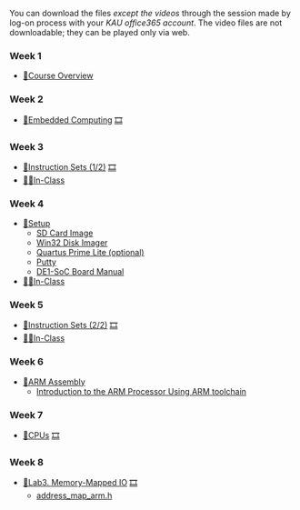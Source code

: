 You can download the files *except the videos* through the session made by log-on process with your *KAU office365 account*. The video files are not downloadable; they can be played only via web.

### Week 1
  * [📝Course Overview](https://kau365-my.sharepoint.com/:p:/g/personal/taehwan_kim_kau_ac_kr/EXY8r0nToL1AqoLwxLgNrMUBkbacTkCoG46W7CFBduFeFg?e=bnaP2T)

### Week 2
  * [📝Embedded Computing](https://kau365-my.sharepoint.com/:b:/g/personal/taehwan_kim_kau_ac_kr/Efj6D9Gzjh9Fg3ugOnaRPvYBB4VfW3rFSHzaMIuSINmdmA?e=wnBfNK) [🎞](https://youtu.be/ZDY-N8wqBGE)

### Week 3
  * [📝Instruction Sets (1/2)](https://kau365-my.sharepoint.com/:b:/g/personal/taehwan_kim_kau_ac_kr/EVDbFvSmKnFLk0waTbfg1BABjrETMqYsjdrS4tcrm7DV8g?e=4hbKCt) [🎞](https://youtu.be/JFBT7cxq1P0)
  * [👨‍🏫In-Class](https://kau365-my.sharepoint.com/:p:/g/personal/taehwan_kim_kau_ac_kr/ESJ9bb85k5dNpHmNRATCchMBU9b_2KxfHioTvh6oqEMhNA?e=tfA01B)

### Week 4
  * [🧪Setup](https://kau365-my.sharepoint.com/:p:/g/personal/taehwan_kim_kau_ac_kr/EXM8IOG_659GnYB6i6-elBkBtmGC2OoQQtuR2gOxa_RhDQ?e=g49iuF)
    * [SD Card Image](https://kau365-my.sharepoint.com/:u:/g/personal/taehwan_kim_kau_ac_kr/EQic1LSGiI5CjQcNH-jI1mcBKZjq_cHzGx2dndspfKMuEQ?e=9XWBk3)
    * [Win32 Disk Imager](https://sourceforge.net/projects/win32diskimager)
    * [Quartus Prime Lite (optional)](https://fpgasoftware.intel.com/18.1/?edition=lite)
    * [Putty](https://www.putty.org )
    * [DE1-SoC Board Manual](https://www.terasic.com.tw/cgi-bin/page/archive.pl?Language=English&CategoryNo=167&No=836&PartNo=1)
  * [👨‍🏫In-Class](https://kau365-my.sharepoint.com/:p:/g/personal/taehwan_kim_kau_ac_kr/EVRAKHyKetRFpJG0DvftteMBvCjmtuFHicOtp0T1kp6V-Q?e=BxGLcr)

### Week 5
  * [📝Instruction Sets (2/2)](https://kau365-my.sharepoint.com/:b:/g/personal/taehwan_kim_kau_ac_kr/EeEOnGo9uBJJqxaeKoAYd9sBziiGIFZB11xf7qyAM2qM8g?e=rAA3HS) [🎞](https://youtu.be/MCvb9-w8GMM)
  * [👨‍🏫In-Class](https://kau365-my.sharepoint.com/:p:/g/personal/taehwan_kim_kau_ac_kr/ERXgwFoYcztOhbUBWwr57O8BakX9Gts2B9zBom1fGFFiYg?e=mo68aR)

### Week 6
  * [🧪ARM Assembly](https://kau365-my.sharepoint.com/:p:/g/personal/taehwan_kim_kau_ac_kr/Ec_pai9btORCpjXz_kPkSgUBVKPsxku-NrVXdYPgArVZCw?e=hjQdtX)
    * [Introduction to the ARM Processor Using ARM toolchain](https://kau365-my.sharepoint.com/:b:/g/personal/taehwan_kim_kau_ac_kr/EQvDtrQEKttDiUyyDqvfsVsBAYxlaAUWPWeXKIzm-S81UQ?e=sMk7hu)

### Week 7
  * [📝CPUs](https://kau365-my.sharepoint.com/:b:/g/personal/taehwan_kim_kau_ac_kr/Ee5EeA8TSKNPj7bCyX6ZAgsB6mMFf8Daqn4zu_PgTBcIcQ?e=BJkNon) [🎞](https://youtu.be/7MU3a7IVePE)

### Week 8
  * [🧪Lab3. Memory-Mapped IO](https://kau365-my.sharepoint.com/:p:/g/personal/taehwan_kim_kau_ac_kr/EXjRPmQ-L11Pk0C4-B1E_D0B0PSDoGmXkJtdCbK3JADEaA?e=Bbzod7) [🎞](https://youtu.be/7wIsj4VPMLw)
    * [address_map_arm.h](https://kau365-my.sharepoint.com/:u:/g/personal/taehwan_kim_kau_ac_kr/EencOzoTed5Hp7GGM6yxE4sBzdoPl-wNOA3BPY42L0HVbA?e=qsqynB)

<!---
### Week 1 (Mar. 2 -- Mar. 8)
  * [Course Overview](https://kau365-my.sharepoint.com/:p:/g/personal/taehwan_kim_kau_ac_kr/EQeSZGpn5lZLtVey8MpmysYBjf-HeuNjASTVXBxhOpSMOg?e=qagN3E)
  * [📝Embedded Computing](https://kau365-my.sharepoint.com/:b:/g/personal/taehwan_kim_kau_ac_kr/Ee9fMb3BZzBJksBEqD7L3bcBOz5mempADm1TJkyCbeVGIQ?e=nUHUH9) [🎞](https://youtu.be/ZDY-N8wqBGE)

### Week 2 (Mar. 9 -- Mar. 15)
  * [📝Instruction Sets (1/2)](https://kau365-my.sharepoint.com/:b:/g/personal/taehwan_kim_kau_ac_kr/ERVsHHVj6o9CnwCAPFqOgiwBOENUdeqoL4nDw__gTGRH-Q?e=SMznF3) [🎞](https://youtu.be/JFBT7cxq1P0)

### Week 3 (Mar. 16 -- Mar. 22)
  * [Lab Operatig Rules](https://kau365-my.sharepoint.com/:p:/g/personal/taehwan_kim_kau_ac_kr/EURYoo7YuthIsIaAiP_n7CsB-GbxNSfK_v5Y3iI5idgb5w?e=nTRHDN)
  * [🧪Lab1. Setup](https://kau365-my.sharepoint.com/:b:/g/personal/taehwan_kim_kau_ac_kr/EVOiD9OKlWBPmnYAIVrUUj0BTlhVyGyNyw-LQmxaO0eKmA?e=vDe0aV) [🎞](https://youtu.be/ZAqel8k20LM)
    * [Linux Image for the Labs](https://kau365-my.sharepoint.com/:u:/g/personal/taehwan_kim_kau_ac_kr/EQbX14uXf81DoWSI-oMyQwMB08rUfoqxbgYILbkEZPocDA?e=DtI5OD)
    * [Win32 Disk Imager](https://sourceforge.net/projects/win32diskimager/)
    * [Report Template](https://kau365-my.sharepoint.com/:w:/g/personal/taehwan_kim_kau_ac_kr/Eb2LxR5JrtBDm3fOo8VaUn8BQbgiakmidv2pU_MQjT7DLA?e=xhMghy); Download and use this file to write the reports for Lab1 through Lab5.

### Week 4 (Mar. 23 -- Mar. 29)
  * [📝Instruction Sets (2/2)](https://kau365-my.sharepoint.com/:b:/g/personal/taehwan_kim_kau_ac_kr/EZtZPd8EuYhNvAk8-LiQxhYBxcCu1LI2uz-InsL-GxL2dA?e=fZlmKs) [🎞](https://youtu.be/MCvb9-w8GMM)

### Week 5 (Mar. 30 -- Apr. 5)
  * [🧪Lab2. ARM Assembly](https://kau365-my.sharepoint.com/:b:/g/personal/taehwan_kim_kau_ac_kr/EajmVlWwBlZBtIptqYd42KsBZw3NGQ65Z_DVRVA7422ZuA?e=dvlIPI) [🎞](https://youtu.be/v47uz8A3neY)
    * [Introduction to the ARM processor Using ARM Toolchain](https://kau365-my.sharepoint.com/:b:/g/personal/taehwan_kim_kau_ac_kr/EaaypY1mhQ5MhmNu1Lci08YBbNbhLSsT-EwmM5b5tvA4fQ?e=UHhtS1)

### Week 6 (Apr. 6 -- Apr. 12)
  * [📝CPUs](https://kau365-my.sharepoint.com/:b:/g/personal/taehwan_kim_kau_ac_kr/EU5SgJXyToBBqAGvrVUl5BYBcCedGT8cEBdfhKVK6O4RuQ?e=gChyhs) [🎞](https://youtu.be/7MU3a7IVePE)
  
### Week 7 (Apr. 13 -- Apr. 19)
  * [📝Computing Platforms](https://kau365-my.sharepoint.com/:b:/g/personal/taehwan_kim_kau_ac_kr/EQn3HC5-fOxMvsXNhyqyT3EBl-8iWaxM_jvaoME-AqkVBw?e=IqyhJZ) [🎞](https://youtu.be/OxmvfApox7w)
  
### Week 8 (Apr. 20 -- Apr. 26)
  * [🧪Lab3. Memory-Mapped IO](https://kau365-my.sharepoint.com/:b:/g/personal/taehwan_kim_kau_ac_kr/EQb2HfycGbxMo2xmW2K2s-0BPvMflep3SeAI46kkR2ZELg?e=FYCoxa) [🎞](https://youtu.be/7wIsj4VPMLw)
    * [address_map_arm.h](https://kau365-my.sharepoint.com/:u:/g/personal/taehwan_kim_kau_ac_kr/EU_TGfXyStpKhTb2dioo3dUBA5GFCLBpLAhD4s0edk3AOA?e=G5vdgy)

### Week 9 (Apr. 27 -- May 3)
  * [📝Program Design and Analysis](https://kau365-my.sharepoint.com/:b:/g/personal/taehwan_kim_kau_ac_kr/ESrYUPDWWxZHp5IzRiWS4VIBQjx9k2qHrTUn469DXzTvXw?e=epDBdD) [🎞](https://youtu.be/894tqO91ZJo)

### Week 10 (May 4 -- May 10)
  * [📝Processes and Operating Systems](https://kau365-my.sharepoint.com/:b:/g/personal/taehwan_kim_kau_ac_kr/Ea6lsj2ZFehCkS10uIkTSGgBoYVkAj6NORQxXU-TVGIebQ?e=1PdW7h) [🎞](https://youtu.be/-ywJL582dbc)

### Week 11 (May 11 -- May 17)
  * [🧪Lab4. Device Driver](https://kau365-my.sharepoint.com/:b:/g/personal/taehwan_kim_kau_ac_kr/EerzO17yj9VNkKZ3UaRsUY4BJObGPNZ6wX150hWQnlkvvw?e=EOobYK) [🎞](https://youtu.be/7YmU7R0ytVc)
    * [interrupt_ID.h](https://kau365-my.sharepoint.com/:u:/g/personal/taehwan_kim_kau_ac_kr/EQ828y-EOC9BsChLxDA1KXAB_479sZ3aIK9caCNzf9D6eA?e=QwrvfY)

### Week 12 -- 13 (May 18 -- May 31)
  * [🧪Lab5. Accelerator](https://kau365-my.sharepoint.com/:b:/g/personal/taehwan_kim_kau_ac_kr/Efuq2QdMxJ9FsoCv-fW6goIBgrkuBAydRdr_1gpgjTQr0g?e=ln1hFC) [🎞](https://youtu.be/vqxrBQjbU4c)
    * Systems for DE1-SoC Board
      * [Base System](https://kau365-my.sharepoint.com/:u:/g/personal/taehwan_kim_kau_ac_kr/ETlKZZd6kP9PoWbwS-nvu6sBtf2KHTffsJ4JIzuCtYOOIg?e=GD6eYh)
      * [Example System (with custom PIO)](https://kau365-my.sharepoint.com/:u:/g/personal/taehwan_kim_kau_ac_kr/EZ-mrUUdLCtFuqJ29VRotUsBjNjxg3YNwrX_IA7ReBud2A?e=jRA4jB)
      * [Example System (with XNORpopcount)](https://kau365-my.sharepoint.com/:u:/g/personal/taehwan_kim_kau_ac_kr/EXWz_IBOHO5PtNC70j879NUBpcKEGkZTR0DiMEO0dhloGQ?e=XNGPGH)
    * References
      * [Avalon Interface](https://kau365-my.sharepoint.com/:b:/g/personal/taehwan_kim_kau_ac_kr/Ef8SQY1RtlRJmdpeb1PtjgMB_fGfsuP26Gmm3_rMv-eCOg?e=q9Bywl)
      * [Verilog HDL for Circuit Synthesis (1/2)](https://youtu.be/egp8SYCLV5w)
      * [Verilog HDL for Circuit Synthesis (2/2)](https://youtu.be/zqMoHaf6--U)
      
### Week 14 (Jun. 1 -- Jun. 7)
  * [📝IoT Systems](https://kau365-my.sharepoint.com/:b:/g/personal/taehwan_kim_kau_ac_kr/EWfAmEXKQeJDnARyuFfN4KsBQfFTKuryyQcEWAPr_3X4zg?e=3PY72F) [🎞](https://youtu.be/1YkP_kZKhkk)
  * [📝Embedded Multiprocessors](https://kau365-my.sharepoint.com/:b:/g/personal/taehwan_kim_kau_ac_kr/Eb5uOkD6ovNPm_Q7ItpFvRkBXOiWXYjphaMsfAH7pbaB4w?e=NtihBf) [🎞](https://youtu.be/pOxUW3SMtT0)
  
### Week 15 (Complimentary) (Jun. 8 -- Jun. 14)
### Week 16 (Jun. 15 -- Jun. 21)
  * Final Exam
-->
